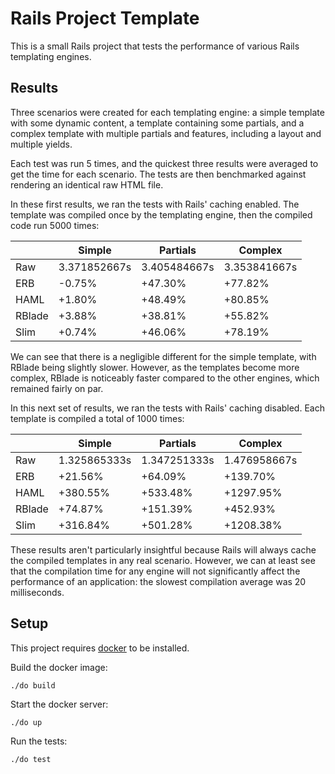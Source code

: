 # Rails Project Template

This is a small Rails project that tests the performance of various Rails
templating engines.

## Results

Three scenarios were created for each templating engine: a simple template with
some dynamic content, a template containing some partials, and a complex
template with multiple partials and features, including a layout and multiple
yields.

Each test was run 5 times, and the quickest three results were averaged to get
the time for each scenario. The tests are then benchmarked against rendering an
identical raw HTML file.

In these first results, we ran the tests with Rails' caching enabled. The
template was compiled once by the templating engine, then the compiled code run
5000 times:

|        | Simple       | Partials     | Complex      |
|--------|--------------|--------------|--------------|
| Raw    | 3.371852667s | 3.405484667s | 3.353841667s |
| ERB    | -0.75%       | +47.30%      | +77.82%      |
| HAML   | +1.80%       | +48.49%      | +80.85%      |
| RBlade | +3.88%       | +38.81%      | +55.82%      |
| Slim   | +0.74%       | +46.06%      | +78.19%      |

We can see that there is a negligible different for the simple template, with
RBlade being slightly slower. However, as the templates become more complex, 
RBlade is noticeably faster compared to the other engines, which remained
fairly on par.

In this next set of results, we ran the tests with Rails' caching disabled.
Each template is compiled a total of 1000 times:

|        | Simple       | Partials     | Complex      |
|--------|--------------|--------------|--------------|
| Raw    | 1.325865333s | 1.347251333s | 1.476958667s |
| ERB    | +21.56%      | +64.09%      | +139.70%     |
| HAML   | +380.55%     | +533.48%     | +1297.95%    |
| RBlade | +74.87%      | +151.39%     | +452.93%     |
| Slim   | +316.84%     | +501.28%     | +1208.38%    |

These results aren't particularly insightful because Rails will always cache the
compiled templates in any real scenario. However, we can at least see that the
compilation time for any engine will not significantly affect the performance of
an application: the slowest compilation average was 20 milliseconds.

## Setup

This project requires [docker](https://www.docker.com/) to be installed.

Build the docker image:
```shell
./do build
```

Start the docker server:
```shell
./do up
```

Run the tests:
```shell
./do test
```
